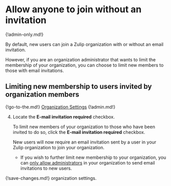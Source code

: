 # Allow anyone to join without an invitation

{!admin-only.md!}

By default, new users can join a Zulip organization with or without an email
invitation.

However, if you are an organization administrator that wants to limit
the membership of your organization, you can choose to limit new
members to those with email invitations.

## Limiting new membership to users invited by organization members

{!go-to-the.md!} [Organization Settings](/#administration/organization-settings)
{!admin.md!}

4. Locate the **E-mail invitation required** checkbox.

    To limit new members of your organization to those who have been
    invited to do so, click the **E-mail invitation required** checkbox.

    New users will now require an email invitation sent by a user in your Zulip
organization to join your organization.

    * If you wish to further limit new membership to your organization, you can
    [only allow administrators](/help/only-allow-admins-to-invite-new-users) in
    your organization to send email invitations to new users.

{!save-changes.md!} organization settings.
